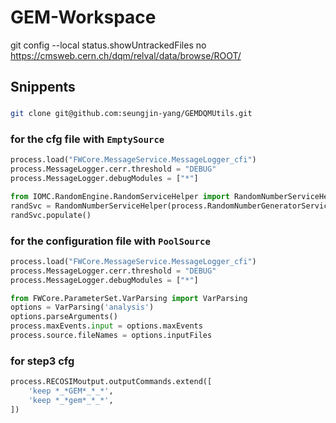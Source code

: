 # GEM-Workspace
git config --local status.showUntrackedFiles no
https://cmsweb.cern.ch/dqm/relval/data/browse/ROOT/


## Snippents
###
```bash
git clone git@github.com:seungjin-yang/GEMDQMUtils.git
```

### for the cfg file with `EmptySource`
```python
process.load("FWCore.MessageService.MessageLogger_cfi")
process.MessageLogger.cerr.threshold = "DEBUG"
process.MessageLogger.debugModules = ["*"]

from IOMC.RandomEngine.RandomServiceHelper import RandomNumberServiceHelper
randSvc = RandomNumberServiceHelper(process.RandomNumberGeneratorService)
randSvc.populate()
```

### for the configuration file with `PoolSource`
```python
process.load("FWCore.MessageService.MessageLogger_cfi")
process.MessageLogger.cerr.threshold = "DEBUG"
process.MessageLogger.debugModules = ["*"]

from FWCore.ParameterSet.VarParsing import VarParsing
options = VarParsing('analysis')
options.parseArguments()
process.maxEvents.input = options.maxEvents
process.source.fileNames = options.inputFiles
```

### for step3 cfg
```python
process.RECOSIMoutput.outputCommands.extend([
    'keep *_*GEM*_*_*',
    'keep *_*gem*_*_*',
])
```
